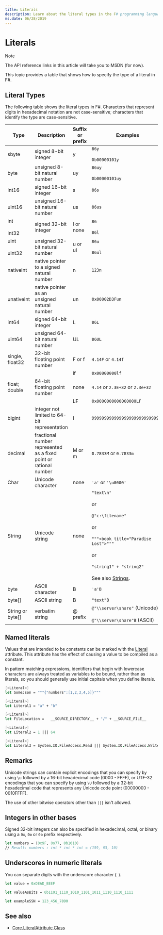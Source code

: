 ```yaml
---
title: Literals
description: Learn about the literal types in the F# programming language.
ms.date: 06/28/2019
---
```

# Literals

> [!NOTE]
> The API reference links in this article will take you to MSDN (for now).

This topic provides a table that shows how to specify the type of a literal in F#.

## Literal Types

The following table shows the literal types in F#. Characters that represent digits in hexadecimal notation are not case-sensitive; characters that identify the type are case-sensitive.

|Type|Description|Suffix or prefix|Examples|
|----|-----------|----------------|--------|
|sbyte|signed 8-bit integer|y|`86y`<br /><br />`0b00000101y`|
|byte|unsigned 8-bit natural number|uy|`86uy`<br /><br />`0b00000101uy`|
|int16|signed 16-bit integer|s|`86s`|
|uint16|unsigned 16-bit natural number|us|`86us`|
|int<br /><br />int32|signed 32-bit integer|l or none|`86`<br /><br />`86l`|
|uint<br /><br />uint32|unsigned 32-bit natural number|u or ul|`86u`<br /><br />`86ul`|
|nativeint|native pointer to a signed natural number|n|`123n`|
|unativeint|native pointer as an unsigned natural number|un|`0x00002D3Fun`|
|int64|signed 64-bit integer|L|`86L`|
|uint64|unsigned 64-bit natural number|UL|`86UL`|
|single, float32|32-bit floating point number|F or f|`4.14F` or `4.14f`|
|||lf|`0x00000000lf`|
|float; double|64-bit floating point number|none|`4.14` or `2.3E+32` or `2.3e+32`|
|||LF|`0x0000000000000000LF`|
|bigint|integer not limited to 64-bit representation|I|`9999999999999999999999999999I`|
|decimal|fractional number represented as a fixed point or rational number|M or m|`0.7833M` or `0.7833m`|
|Char|Unicode character|none|`'a'` or `'\u0000'`|
|String|Unicode string|none|`"text\n"`<br /><br />or<br /><br />`@"c:\filename"`<br /><br />or<br /><br />`"""<book title="Paradise Lost">"""`<br /><br />or<br /><br />`"string1" + "string2"`<br /><br />See also [Strings](Strings.md).|
|byte|ASCII character|B|`'a'B`|
|byte[]|ASCII string|B|`"text"B`|
|String or byte[]|verbatim string|@ prefix|`@"\\server\share"` (Unicode)<br /><br />`@"\\server\share"B` (ASCII)|

## Named literals

Values that are intended to be constants can be marked with the [Literal](https://msdn.microsoft.com/library/465f36ce-d146-41c0-b425-679c509cd285) attribute. This attribute has the effect of causing a value to be compiled as a constant.

In pattern matching expressions, identifiers that begin with lowercase characters are always treated as variables to be bound, rather than as literals, so you should generally use initial capitals when you define literals.

```fsharp
[<Literal>]
let SomeJson = """{"numbers":[1,2,3,4,5]}"""

[<Literal>]
let Literal1 = "a" + "b"

[<Literal>]
let FileLocation =   __SOURCE_DIRECTORY__ + "/" + __SOURCE_FILE__

[<Literal>]
let Literal2 = 1 ||| 64

[<Literal>]
let Literal3 = System.IO.FileAccess.Read ||| System.IO.FileAccess.Write
```

## Remarks

Unicode strings can contain explicit encodings that you can specify by using `\u` followed by a 16-bit hexadecimal code (0000 - FFFF), or UTF-32 encodings that you can specify by using `\U` followed by a 32-bit hexadecimal code that represents any Unicode code point (00000000 - 0010FFFF).

The use of other bitwise operators other than `|||` isn't allowed.

## Integers in other bases

Signed 32-bit integers can also be specified in hexadecimal, octal, or binary using a `0x`, `0o` or `0b` prefix respectively.

```fsharp
let numbers = (0x9F, 0o77, 0b1010)
// Result: numbers : int * int * int = (159, 63, 10)
```

## Underscores in numeric literals

You can separate digits with the underscore character (`_`).

```fsharp
let value = 0xDEAD_BEEF

let valueAsBits = 0b1101_1110_1010_1101_1011_1110_1110_1111

let exampleSSN = 123_456_7890
```

## See also

- [Core.LiteralAttribute Class](https://msdn.microsoft.com/visualfsharpdocs/conceptual/core.literalattribute-class-%5bfsharp%5d)
